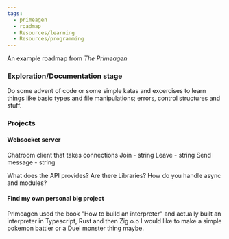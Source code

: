```yaml
---
tags:
  - primeagen
  - roadmap
  - Resources/learning
  - Resources/programming
---
```


An example roadmap from _The Primeagen_

### Exploration/Documentation stage

Do some advent of code or some simple katas and excercises to learn things like basic types and file manipulations; errors, control structures and stuff.

### Projects

#### Websocket server

Chatroom client that takes connections
Join - string
Leave - string
Send message - string

What does the API provides? Are there Libraries? How do you handle async and modules?

#### Find my own personal big project

Primeagen used the book "How to build an interpreter" and actually built an interpreter in Typescript, Rust and then Zig o.o
I would like to make a simple pokemon battler or a Duel monster thing maybe.
